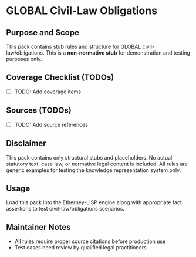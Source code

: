 # GLOBAL Civil-Law Obligations

## Purpose and Scope

This pack contains stub rules and structure for GLOBAL civil-law/obligations. This is a **non-normative stub** for demonstration and testing purposes only.

## Coverage Checklist (TODOs)

- [ ] TODO: Add coverage items

## Sources (TODOs)

- [ ] TODO: Add source references

## Disclaimer

This pack contains only structural stubs and placeholders. No actual statutory text, case law, or normative legal content is included. All rules are generic examples for testing the knowledge representation system only.

## Usage

Load this pack into the Etherney-LISP engine along with appropriate fact assertions to test civil-law/obligations scenarios.

## Maintainer Notes

- All rules require proper source citations before production use
- Test cases need review by qualified legal practitioners

